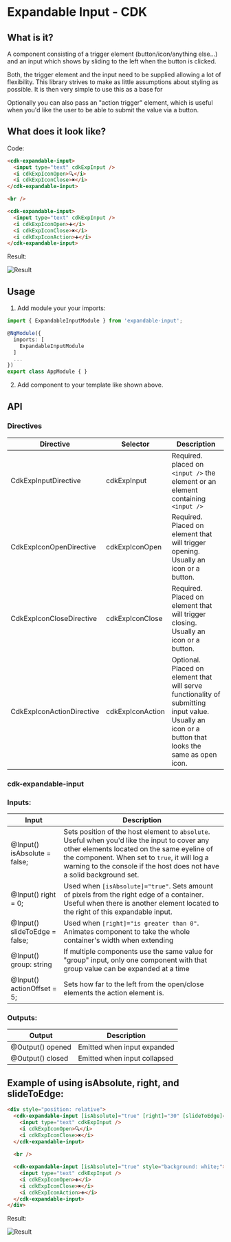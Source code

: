 # Expandable Input - CDK

## What is it?
A component consisting of a trigger element (button/icon/anything else...) and an input which shows by sliding to the left when the button is clicked.

Both, the trigger element and the input need to be supplied allowing a lot of flexibility. This library strives to make as little assumptions about styling as possible. It is then very simple to use this as a base for 

Optionally you can also pass an "action trigger" element, which is useful when you'd like the user to be able to submit the value via a button.

## What does it look like?
Code:
```html
<cdk-expandable-input>
  <input type="text" cdkExpInput />
  <i cdkExpIconOpen>🔍</i>
  <i cdkExpIconClose>✖️</i>
</cdk-expandable-input>

<br />

<cdk-expandable-input>
  <input type="text" cdkExpInput />
  <i cdkExpIconOpen>➕</i>
  <i cdkExpIconClose>✖️</i>
  <i cdkExpIconAction>➕</i>
</cdk-expandable-input>
```
Result:

![Result](https://i.imgur.com/9Giozh5.gif)

## Usage
1. Add module your your imports:
```ts
import { ExpandableInputModule } from 'expandable-input';

@NgModule({
  imports: [
    ExpandableInputModule
  ]
  ...
})
export class AppModule { }
```

2. Add component to your template like shown above.

## API

### **Directives**
Directive | Selector | Description
--- | --- | ---
CdkExpInputDirective | cdkExpInput | Required. placed on `<input />` the element or an element containing `<input />` 
CdkExpIconOpenDirective | cdkExpIconOpen | Required. Placed on element that will trigger opening. Usually an icon or a button.
CdkExpIconCloseDirective | cdkExpIconClose | Required. Placed on element that will trigger closing. Usually an icon or a button.
CdkExpIconActionDirective | cdkExpIconAction | Optional. Placed on element that will serve functionality of submitting input value. Usually an icon or a button that looks the same as open icon.

### **cdk-expandable-input**
### Inputs:
Input | Description
--- | ---
@Input() isAbsolute = false; | Sets position of the host element to `absolute`. Useful when you'd like the input to cover any other elements located on the same eyeline of the component. When set to `true`, it will log a warning to the console if the host does not have a solid background set.
@Input() right = 0; | Used when `[isAbsolute]="true"`. Sets amount of pixels from the right edge of a container. Useful when there is another element located to the right of this expandable input.
@Input() slideToEdge = false; | Used when `[right]="is greater than 0"`. Animates component to take the whole container's width when extending
@Input() group: string | If multiple components use the same value for "group" input, only one component with that group value can be expanded at a time
@Input() actionOffset = 5; | Sets how far to the left from the open/close elements the action element is.

### Outputs:
Output | Description
--- | ---
@Output() opened | Emitted when input expanded
@Output() closed | Emitted when input collapsed

## Example of using isAbsolute, right, and slideToEdge:
```html
<div style="position: relative">
  <cdk-expandable-input [isAbsolute]="true" [right]="30" [slideToEdge]="true" style="background: white;">
    <input type="text" cdkExpInput />
    <i cdkExpIconOpen>🔍</i>
    <i cdkExpIconClose>✖️</i>
  </cdk-expandable-input>
  
  <br />

  <cdk-expandable-input [isAbsolute]="true" style="background: white;">
    <input type="text" cdkExpInput />
    <i cdkExpIconOpen>➕</i>
    <i cdkExpIconClose>✖️</i>
    <i cdkExpIconAction>➕</i>
  </cdk-expandable-input>
</div>
```
Result:

![Result](https://i.imgur.com/tEB6YVk.gif)
